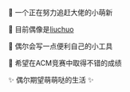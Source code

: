 👋 一个正在努力追赶大佬的小萌新

🌱 目前偶像是[liuchuo](liuchuo.net)

💬 偶尔会写一点便利自己的小工具

🔭 希望在ACM竞赛中取得不错的成绩

✨ 偶尔期望萌萌哒的生活 ✨
